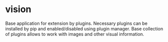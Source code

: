 # vision
Base application for extension by plugins.
Necessary plugins can be installed by pip and enabled/disabled using plugin manager.
Base collection of plugins allows to work with images and other visual information.
